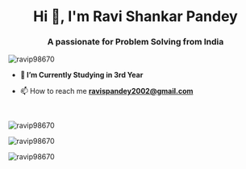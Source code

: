 <h1 align="center">Hi 👋, I'm Ravi Shankar Pandey</h1>
<h3 align="center">A passionate for Problem Solving from India</h3>

<p align="left"> <img src="https://komarev.com/ghpvc/?username=ravip98670&label=Profile%20views&color=0e75b6&style=flat" alt="ravip98670" /> </p>

- **🔭 I’m Currently Studying in 3rd Year**<br>

- 📫 How to reach me **ravispandey2002@gmail.com**
<!-- <img align="right" alt="coding" width="350" src="https://camo.githubusercontent.com/cae12fddd9d6982901d82580bdf321d81fb299141098ca1c2d4891870827bf17/68747470733a2f2f6d69726f2e6d656469756d2e636f6d2f6d61782f313336302f302a37513379765349765f7430696f4a2d5a2e676966">
<h3 align="left">Connect with me:</h3>
<p align="left">
<a href="https://twitter.com/ravipan79559175" target="blank"><img align="center" src="https://raw.githubusercontent.com/rahuldkjain/github-profile-readme-generator/master/src/images/icons/Social/twitter.svg" alt="ravipan79559175" height="30" width="40" /></a>

<a href="https://linkedin.com/in/ravispandey2002" target="blank"><img align="center" src="https://raw.githubusercontent.com/rahuldkjain/github-profile-readme-generator/master/src/images/icons/Social/linked-in-alt.svg" alt="ravispandey2002" height="30" width="40" /></a>
<a href="https://instagram.com/ravi_98670" target="blank"><img align="center" src="https://raw.githubusercontent.com/rahuldkjain/github-profile-readme-generator/master/src/images/icons/Social/instagram.svg" alt="ravi_98670" height="30" width="40" /></a>
 <a href="https://www.codechef.com/users/ravispandey98" target="blank"><img align="center" src="https://cdn.jsdelivr.net/npm/simple-icons@3.1.0/icons/codechef.svg" alt="ravispandey98" height="30" width="40" /></a>
<a href="https://codeforces.com/profile/ravispandey_2002" target="blank"><img align="center" src="https://raw.githubusercontent.com/rahuldkjain/github-profile-readme-generator/master/src/images/icons/Social/codeforces.svg" alt="ravispandey_2002" height="30" width="40" /></a>
<a href="https://www.leetcode.com/ravispandey_98670" target="blank"><img align="center" src="https://raw.githubusercontent.com/rahuldkjain/github-profile-readme-generator/master/src/images/icons/Social/leet-code.svg" alt="ravispandey_98670" height="30" width="40" /></a>

</p>

<h3 align="left">Languages and Tools:</h3>
<p align="left"> <a href="https://www.cprogramming.com/" target="_blank" rel="noreferrer"> <img src="https://raw.githubusercontent.com/devicons/devicon/master/icons/c/c-original.svg" alt="c" width="30" height="30"/> </a> <a href="https://www.w3schools.com/cpp/" target="_blank" rel="noreferrer"> <img src="https://raw.githubusercontent.com/devicons/devicon/master/icons/cplusplus/cplusplus-original.svg" alt="cplusplus" width="30" height="30"/> </a> <a href="https://www.java.com" target="_blank" rel="noreferrer"> <img src="https://raw.githubusercontent.com/devicons/devicon/master/icons/java/java-original.svg" alt="java" width="40" height="40"/> </a> <a href="https://www.python.org" target="_blank" rel="noreferrer"> <img src="https://raw.githubusercontent.com/devicons/devicon/master/icons/python/python-original.svg" alt="python" width="40" height="40"/> </a> </p>
-->
 <br>
<p><img align="center" src="https://github-readme-stats.vercel.app/api/top-langs?username=ravip98670&show_icons=true&locale=en&layout=compact" alt="ravip98670" /></p>


<p>&nbsp;<img align="left" src="https://github-readme-stats.vercel.app/api?username=ravip98670&show_icons=true&locale=en" alt="ravip98670" /></p>
<p><img align="left" src="https://github-readme-streak-stats.herokuapp.com/?user=ravip98670&" alt="ravip98670" /></p>
